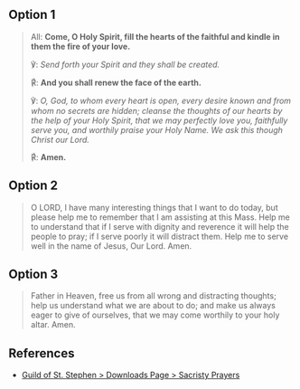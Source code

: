 ## Option 1
>All: **Come, O Holy Spirit, fill the hearts of the faithful and kindle in them the fire of your love.**
>
>℣: _Send forth your Spirit and they shall be created._
>
>℟: **And you shall renew the face of the earth.**
>
>℣: _O, God, to whom every heart is open, every desire known and from whom no secrets are hidden; cleanse the thoughts of our hearts by the help of your Holy Spirit, that we may perfectly love you, faithfully serve you, and worthily praise your Holy Name. We ask this though Christ our Lord._
>
>℟: **Amen.**

## Option 2
>O LORD, I have many interesting things that I want to do today, but please help me to remember that I am assisting at this Mass. Help me to understand that if I serve with dignity and reverence it will help the people to pray; if I serve poorly it will distract them. Help me to serve well in the name of Jesus, Our Lord. Amen.

## Option 3
>Father in Heaven, free us from all wrong and distracting thoughts; help us understand what we are about to do; and make us always eager to give of ourselves, that we may come worthily to your holy altar. Amen.

## References
- [Guild of St. Stephen > Downloads Page > Sacristy Prayers](https://guildofststephen.org/downloads/)